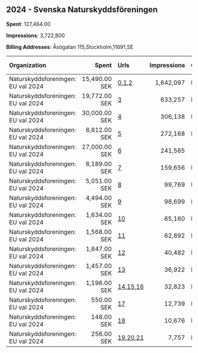 ## 2024 - Svenska Naturskyddsföreningen 
**Spent**: 127,464.00

**Impressions**: 3,722,800

**Billing Addresses**: Åsögatan 115,Stockholm,11691,SE

|Organization|Spent|Urls|Impressions|Genders|Age Brackets|Country Codes|
|:---|---:|:---|---:|:---|:---|:---|
|Naturskyddsforeningen: EU val 2024|15,490.00 SEK|[0](https://www.snap.com/political-ads/asset/8720d6758e5dbc95f5eb4acce12c6abe0b70d9db850fb7fc1bd145e78d5fe442?mediaType=mp4),[1](https://www.snap.com/political-ads/asset/057f97ef4eedfe123af440c1e476466202b47ad206b56c08ff08518aa506719b?mediaType=mp4),[2](https://www.snap.com/political-ads/asset/fecf4c02ab731537b6b4178961e21b094d0030e8bed7344989417d2d80209018?mediaType=mp4)|1,642,097|FEMALE|18-35|sweden|
|Naturskyddsforeningen: EU val 2024|19,772.00 SEK|[3](https://www.snap.com/political-ads/asset/c15aec21736c87a1c5a8d9106eb00007c2f419f63d021c063ceeb7f40c882514?mediaType=mp4)|633,257|FEMALE|18-40|sweden|
|Naturskyddsforeningen: EU val 2024|30,000.00 SEK|[4](https://www.snap.com/political-ads/asset/64e5d5901db6fcaf1335f68bc29999fe2cd12de9935ce9ca3219643175434c6a?mediaType=mp4)|306,138|FEMALE|18-40|sweden|
|Naturskyddsforeningen: EU val 2024|8,812.00 SEK|[5](https://www.snap.com/political-ads/asset/d56ed35426f1c2128485afe7e6f2d5d3f68fabb7b29c22fa1f16153fdad2b656?mediaType=mp4)|272,168|FEMALE|18-40|sweden|
|Naturskyddsforeningen: EU val 2024|27,000.00 SEK|[6](https://www.snap.com/political-ads/asset/64e5d5901db6fcaf1335f68bc29999fe2cd12de9935ce9ca3219643175434c6a?mediaType=mp4)|241,565||18+|sweden|
|Naturskyddsforeningen: EU val 2024|8,189.00 SEK|[7](https://www.snap.com/political-ads/asset/cb6479de2ac5b2b3c78e20f8b50f5e65a24a54d011325a7a0e4f6664fdf2556d?mediaType=mp4)|159,656|FEMALE|18-35|sweden|
|Naturskyddsforeningen: EU val 2024|5,051.00 SEK|[8](https://www.snap.com/political-ads/asset/cdf5e0ffe7df0321e0444329b5bd65bb9c9ccccb964292d556050a666d31e550?mediaType=mp4)|99,769|FEMALE|18-35|sweden|
|Naturskyddsforeningen: EU val 2024|4,494.00 SEK|[9](https://www.snap.com/political-ads/asset/6f97d8d3a28a5b820bcf3f50f7d9702dbccb4a178f81bbaa97a8e070fe11a3c3?mediaType=mp4)|98,699|FEMALE|18-35|sweden|
|Naturskyddsforeningen: EU val 2024|1,634.00 SEK|[10](https://www.snap.com/political-ads/asset/cdf5e0ffe7df0321e0444329b5bd65bb9c9ccccb964292d556050a666d31e550?mediaType=mp4)|65,160|FEMALE|18-35|sweden|
|Naturskyddsforeningen: EU val 2024|1,568.00 SEK|[11](https://www.snap.com/political-ads/asset/cb6479de2ac5b2b3c78e20f8b50f5e65a24a54d011325a7a0e4f6664fdf2556d?mediaType=mp4)|62,892|FEMALE|18-35|sweden|
|Naturskyddsforeningen: EU val 2024|1,847.00 SEK|[12](https://www.snap.com/political-ads/asset/cb6479de2ac5b2b3c78e20f8b50f5e65a24a54d011325a7a0e4f6664fdf2556d?mediaType=mp4)|40,482|FEMALE|18-35|sweden|
|Naturskyddsforeningen: EU val 2024|1,457.00 SEK|[13](https://www.snap.com/political-ads/asset/6f97d8d3a28a5b820bcf3f50f7d9702dbccb4a178f81bbaa97a8e070fe11a3c3?mediaType=mp4)|36,922|FEMALE|18-35|sweden|
|Naturskyddsforeningen: EU val 2024|1,196.00 SEK|[14](https://www.snap.com/political-ads/asset/8720d6758e5dbc95f5eb4acce12c6abe0b70d9db850fb7fc1bd145e78d5fe442?mediaType=mp4),[15](https://www.snap.com/political-ads/asset/057f97ef4eedfe123af440c1e476466202b47ad206b56c08ff08518aa506719b?mediaType=mp4),[16](https://www.snap.com/political-ads/asset/fecf4c02ab731537b6b4178961e21b094d0030e8bed7344989417d2d80209018?mediaType=mp4)|32,823|FEMALE|18-35|sweden|
|Naturskyddsforeningen: EU val 2024|550.00 SEK|[17](https://www.snap.com/political-ads/asset/cdf5e0ffe7df0321e0444329b5bd65bb9c9ccccb964292d556050a666d31e550?mediaType=mp4)|12,739|FEMALE|18-35|sweden|
|Naturskyddsforeningen: EU val 2024|148.00 SEK|[18](https://www.snap.com/political-ads/asset/6f97d8d3a28a5b820bcf3f50f7d9702dbccb4a178f81bbaa97a8e070fe11a3c3?mediaType=mp4)|10,676|FEMALE|18-35|sweden|
|Naturskyddsforeningen: EU val 2024|256.00 SEK|[19](https://www.snap.com/political-ads/asset/8720d6758e5dbc95f5eb4acce12c6abe0b70d9db850fb7fc1bd145e78d5fe442?mediaType=mp4),[20](https://www.snap.com/political-ads/asset/057f97ef4eedfe123af440c1e476466202b47ad206b56c08ff08518aa506719b?mediaType=mp4),[21](https://www.snap.com/political-ads/asset/fecf4c02ab731537b6b4178961e21b094d0030e8bed7344989417d2d80209018?mediaType=mp4)|7,757|FEMALE|18-35|sweden|
